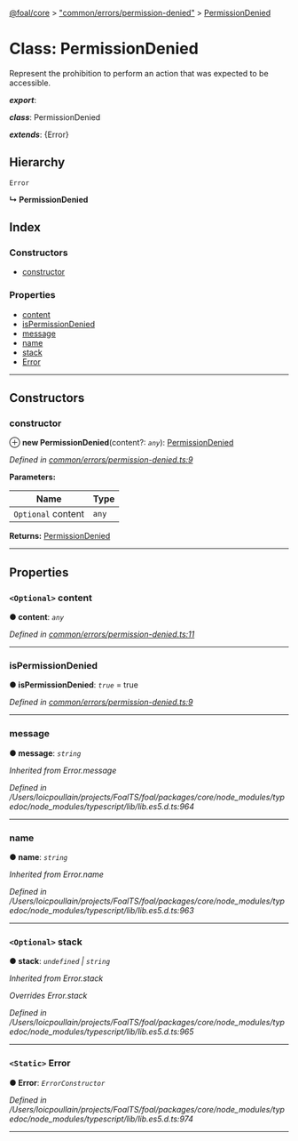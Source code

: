 [@foal/core](../README.md) > ["common/errors/permission-denied"](../modules/_common_errors_permission_denied_.md) > [PermissionDenied](../classes/_common_errors_permission_denied_.permissiondenied.md)

# Class: PermissionDenied

Represent the prohibition to perform an action that was expected to be accessible.

*__export__*: 

*__class__*: PermissionDenied

*__extends__*: {Error}

## Hierarchy

 `Error`

**↳ PermissionDenied**

## Index

### Constructors

* [constructor](_common_errors_permission_denied_.permissiondenied.md#constructor)

### Properties

* [content](_common_errors_permission_denied_.permissiondenied.md#content)
* [isPermissionDenied](_common_errors_permission_denied_.permissiondenied.md#ispermissiondenied)
* [message](_common_errors_permission_denied_.permissiondenied.md#message)
* [name](_common_errors_permission_denied_.permissiondenied.md#name)
* [stack](_common_errors_permission_denied_.permissiondenied.md#stack)
* [Error](_common_errors_permission_denied_.permissiondenied.md#error)

---

## Constructors

<a id="constructor"></a>

###  constructor

⊕ **new PermissionDenied**(content?: *`any`*): [PermissionDenied](_common_errors_permission_denied_.permissiondenied.md)

*Defined in [common/errors/permission-denied.ts:9](https://github.com/FoalTS/foal/blob/70cc46bd/packages/core/src/common/errors/permission-denied.ts#L9)*

**Parameters:**

| Name | Type |
| ------ | ------ |
| `Optional` content | `any` |

**Returns:** [PermissionDenied](_common_errors_permission_denied_.permissiondenied.md)

___

## Properties

<a id="content"></a>

### `<Optional>` content

**● content**: *`any`*

*Defined in [common/errors/permission-denied.ts:11](https://github.com/FoalTS/foal/blob/70cc46bd/packages/core/src/common/errors/permission-denied.ts#L11)*

___
<a id="ispermissiondenied"></a>

###  isPermissionDenied

**● isPermissionDenied**: *`true`* = true

*Defined in [common/errors/permission-denied.ts:9](https://github.com/FoalTS/foal/blob/70cc46bd/packages/core/src/common/errors/permission-denied.ts#L9)*

___
<a id="message"></a>

###  message

**● message**: *`string`*

*Inherited from Error.message*

*Defined in /Users/loicpoullain/projects/FoalTS/foal/packages/core/node_modules/typedoc/node_modules/typescript/lib/lib.es5.d.ts:964*

___
<a id="name"></a>

###  name

**● name**: *`string`*

*Inherited from Error.name*

*Defined in /Users/loicpoullain/projects/FoalTS/foal/packages/core/node_modules/typedoc/node_modules/typescript/lib/lib.es5.d.ts:963*

___
<a id="stack"></a>

### `<Optional>` stack

**● stack**: *`undefined` \| `string`*

*Inherited from Error.stack*

*Overrides Error.stack*

*Defined in /Users/loicpoullain/projects/FoalTS/foal/packages/core/node_modules/typedoc/node_modules/typescript/lib/lib.es5.d.ts:965*

___
<a id="error"></a>

### `<Static>` Error

**● Error**: *`ErrorConstructor`*

*Defined in /Users/loicpoullain/projects/FoalTS/foal/packages/core/node_modules/typedoc/node_modules/typescript/lib/lib.es5.d.ts:974*

___

